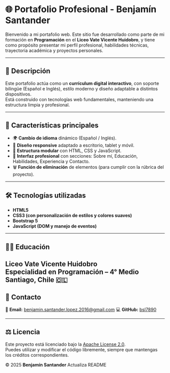 # 🌐 Portafolio Profesional - Benjamín Santander

Bienvenido a mi portafolio web. Este sitio fue desarrollado como parte de mi formación en **Programación** en el **Liceo Vate Vicente Huidobro**, y tiene como propósito presentar mi perfil profesional, habilidades técnicas, trayectoria académica y proyectos personales.

---

## 🧾 Descripción

Este portafolio actúa como un **currículum digital interactivo**, con soporte bilingüe (Español e Inglés), estilo moderno y diseño adaptable a distintos dispositivos.  
Está construido con tecnologías web fundamentales, manteniendo una estructura limpia y profesional.

---

## 🧠 Características principales

- 🌍 **Cambio de idioma** dinámico (Español / Inglés).  
- 🎨 **Diseño responsive** adaptado a escritorio, tablet y móvil.  
- 🧩 **Estructura modular** con HTML, CSS y JavaScript.  
- 🧱 **Interfaz profesional** con secciones: Sobre mí, Educación, Habilidades, Experiencia y Contacto.  
- 🗑️ **Función de eliminación** de elementos (para cumplir con la rúbrica del proyecto).  

---

## 🛠️ Tecnologías utilizadas

- **HTML5**  
- **CSS3 (con personalización de estilos y colores suaves)**  
- **Bootstrap 5**  
- **JavaScript (DOM y manejo de eventos)**  

---

## 🧑‍🎓 Educación

**Liceo Vate Vicente Huidobro**  
Especialidad en **Programación** – 4° Medio  
Santiago, Chile 🇨🇱
---

## 📧 Contacto

📩 **Email:** benjamin.santander.lopez.2016@gmail.com
💻 **GitHub:** [bsl7890](https://github.com/bsl7890)

---

## ⚖️ Licencia

Este proyecto está licenciado bajo la [Apache License 2.0](./LICENSE).  
Puedes utilizar y modificar el código libremente, siempre que mantengas los créditos correspondientes.  

© 2025 **Benjamín Santander**
A c t u a l i z a   R E A D M E  
 